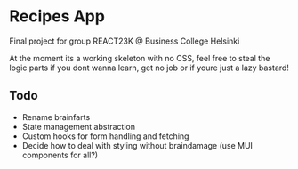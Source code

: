 # Recipes App

Final project for group REACT23K @ Business College Helsinki

At the moment its a working skeleton with no CSS, feel free to steal the logic parts if you
dont wanna learn, get no job or if youre just a lazy bastard!

## Todo

- Rename brainfarts
- State management abstraction
- Custom hooks for form handling and fetching
- Decide how to deal with styling without braindamage (use MUI components for all?)
